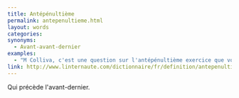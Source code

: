 ```yaml
---
title: Antépénultième
permalink: antepenultieme.html
layout: words
categories:
synonyms:
  - Avant-avant-dernier
examples:
  - "M Colliva, c'est une question sur l'antépénultième exercice que vous venez de poser...vous êtes vraiment en retard !"
link: http://www.linternaute.com/dictionnaire/fr/definition/antepenultieme/
---
```


Qui précède l'avant-dernier.

